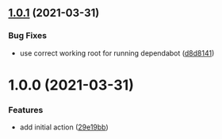 ## [1.0.1](https://github.com/paschdan/dependabot-enterprise-action/compare/v1.0.0...v1.0.1) (2021-03-31)


### Bug Fixes

* use correct working root for running dependabot ([d8d8141](https://github.com/paschdan/dependabot-enterprise-action/commit/d8d81410ca7c9e1a868013ea3457278902efeca5))

# 1.0.0 (2021-03-31)


### Features

* add initial action ([29e19bb](https://github.com/paschdan/dependabot-enterprise-action/commit/29e19bb99b255a213390529296c7ba3fb4784fd1))

